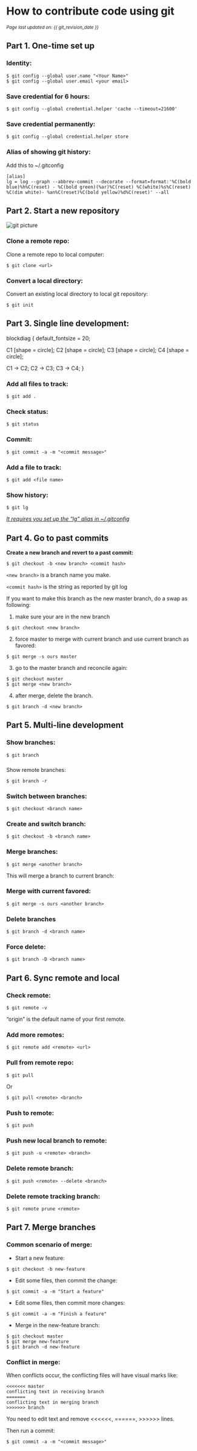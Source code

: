 # How to contribute code using git
<small><i>Page last updated on: {{ git_revision_date }}</i></small>

## Part 1. One-time set up

### Identity:
```
$ git config --global user.name "<Your Name>"  
$ git config --global user.email <your email>
```

### Save credential for 6 hours:
```
$ git config --global credential.helper 'cache --timeout=21600'
```

### Save credential permanently:
```
$ git config --global credential.helper store
```

### Alias of showing git history:
Add this to ~/.gitconfig

```
[alias]
lg = log --graph --abbrev-commit --decorate --format=format:'%C(bold blue)%h%C(reset) - %C(bold green)(%ar)%C(reset) %C(white)%s%C(reset) %C(dim white)- %an%C(reset)%C(bold yellow)%d%C(reset)' --all
```

## Part 2. Start a new repository

![git picture](img/git.png)

### Clone a remote repo:
Clone a remote repo to local computer:
```
$ git clone <url>
```

### Convert a local directory:
Convert an existing local directory to local git repository:
```
$ git init
```

## Part 3. Single line development:

blockdiag {
default_fontsize = 20;

C1 [shape = circle];
C2 [shape = circle];
C3 [shape = circle];
C4 [shape = circle];

C1 -> C2;
C2 -> C3;
C3 -> C4;
}


### Add all files to track:
```
$ git add .
```

### Check status:
```
$ git status
```

### Commit:
```
$ git commit -a -m "<commit message>"
```

### Add a file to track:
```
$ git add <file name>
```

### Show history:
```
$ git lg
```
*[It requires you set up the “lg” alias in ~/.gitconfig](#alias-of-showing-git-history)*

## Part 4. Go to past commits

**Create a new branch and revert to a past commit:**
```
$ git checkout -b <new branch> <commit hash>
```

```<new branch>``` is a branch name you make.

```<commit hash>``` is the string as reported by git log

If you want to make this branch as the new master branch, do a swap as following:

1. make sure your are in the new branch
```
$ git checkout <new branch>
```

2. force master to merge with current branch and use current branch as favored:
```
$ git merge -s ours master
```

3. go to the master branch and reconcile again:
```
$ git checkout master
$ git merge <new branch>
```

4. after merge, delete the branch.
```
$ git branch -d <new branch>
```

## Part 5. Multi-line development
### Show branches:
```
$ git branch
```

###
Show remote branches:
```
$ git branch -r
```

### Switch between branches:
```
$ git checkout <branch name>
```

### Create and switch branch:
```
$ git checkout -b <branch name>
```

### Merge branches:
```
$ git merge <another branch>
```

This will merge a branch to current branch:

### Merge with current favored:
```
$ git merge -s ours <another branch>
```

### Delete branches
```
$ git branch -d <branch name>
```

### Force delete:
```
$ git branch -D <branch name>
```

## Part 6. Sync remote and local

### Check remote:
```
$ git remote -v
```
“origin” is the default name of your first remote.

### Add more remotes:
```
$ git remote add <remote> <url>
```

### Pull from remote repo:
```
$ git pull
```
Or
```
$ git pull <remote> <branch>
```

### Push to remote:
```
$ git push
```

### Push new local branch to remote:
```
$ git push -u <remote> <branch>
```

### Delete remote branch:
```
$ git push <remote> --delete <branch>
```

### Delete remote tracking branch:
```
$ git remote prune <remote>
```

## Part 7. Merge branches
### Common scenario of merge:
* Start a new feature:
```
$ git checkout -b new-feature
```

* Edit some files, then commit the change:
```
$ git commit -a -m "Start a feature"  
```

* Edit some files, then commit more changes:
```
$ git commit -a -m "Finish a feature"  
```

* Merge in the new-feature branch:
```
$ git checkout master 
$ git merge new-feature 
$ git branch -d new-feature
```

### Conflict in merge:
When conflicts occur, the conflicting files will have visual marks like:
```
<<<<<<< master
conflicting text in receiving branch
=======
conflicting text in merging branch
>>>>>>> branch
```

You need to edit text and remove <<<<<<, ======, >>>>>> lines.

Then run a commit:
```
$ git commit -a -m "<commit message>"
```